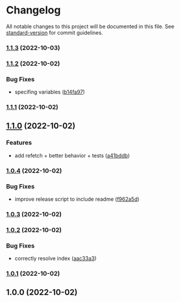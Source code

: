 # Changelog

All notable changes to this project will be documented in this file. See [standard-version](https://github.com/conventional-changelog/standard-version) for commit guidelines.

### [1.1.3](https://github.com/golota60/use-simple-async/compare/v1.1.2...v1.1.3) (2022-10-03)

### [1.1.2](https://github.com/golota60/use-simple-async/compare/v1.1.1...v1.1.2) (2022-10-02)


### Bug Fixes

* specifing variables ([b14fa97](https://github.com/golota60/use-simple-async/commit/b14fa97150270288f9eef6a089ebe71e2c58343d))

### [1.1.1](https://github.com/golota60/use-simple-async/compare/v1.1.0...v1.1.1) (2022-10-02)

## [1.1.0](https://github.com/golota60/use-simple-async/compare/v1.0.4...v1.1.0) (2022-10-02)


### Features

* add refetch + better behavior + tests ([a41bddb](https://github.com/golota60/use-simple-async/commit/a41bddb6c088575bbdada00d01c760df266133f9))

### [1.0.4](https://github.com/golota60/use-simple-async/compare/v1.0.3...v1.0.4) (2022-10-02)


### Bug Fixes

* improve release script to include readme ([f962a5d](https://github.com/golota60/use-simple-async/commit/f962a5dc61ef382ba8e3082cf6c0a08b733a1f28))

### [1.0.3](https://github.com/golota60/use-simple-async/compare/v1.0.2...v1.0.3) (2022-10-02)

### [1.0.2](https://github.com/golota60/use-simple-async/compare/v1.0.1...v1.0.2) (2022-10-02)


### Bug Fixes

* correctly resolve index ([aac33a3](https://github.com/golota60/use-simple-async/commit/aac33a35935b51e2f3160b59aa7cc9f7de083502))

### [1.0.1](https://github.com/golota60/use-simple-async/compare/v1.0.0...v1.0.1) (2022-10-02)

## 1.0.0 (2022-10-02)
